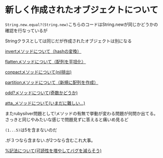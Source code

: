 # 新しく作成されたオブジェクトについて

`String.new.equal?(String.new)`こちらのコードはString.newが同じかどうかの確認を行なっているが

Stringクラスとしては同じだが作成されたオブジェクトは別になる

[invertメソッドについて（hashの変換）](https://docs.ruby-lang.org/ja/latest/method/Hash/i/invert.html)

 [flattenメソッドについて（配列を平坦化）](https://docs.ruby-lang.org/ja/latest/method/Array/i/flatten.html)

[conpactメソッドについて(nil排出)](https://docs.ruby-lang.org/ja/latest/method/Array/i/compact.html)

[partitionメソッドについて（新規に配列を作成）](https://docs.ruby-lang.org/ja/latest/method/Enumerable/i/partition.html)

[odd?メソッドについて(奇数かどうか)](https://docs.ruby-lang.org/ja/latest/method/Integer/i/odd=3f.html)

[atta_メソッドについて(いまだに難しい...)](https://pikawaka.com/ruby/attr_accessor)

またrubysilver問題として!メソッドの有無で挙動が変わる問題が何問か出てる。さっきと同じやみたいな感じで問題見ずに答えると痛いめ見るど

`(1...5)`は5を含まないのだ

.が３つなら含まない.が2つなら含むこれ大事。

[%記法について(可読性を増やしてバグを減らそう)](https://www.sejuku.net/blog/46939)
